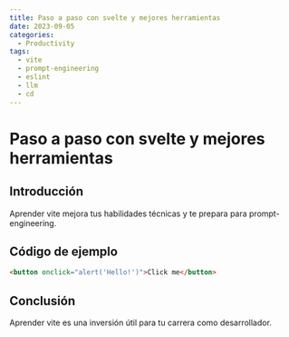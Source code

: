 ```yaml
---
title: Paso a paso con svelte y mejores herramientas
date: 2023-09-05
categories:
  - Productivity
tags:
  - vite
  - prompt-engineering
  - eslint
  - llm
  - cd
---
```


# Paso a paso con svelte y mejores herramientas

## Introducción

Aprender vite mejora tus habilidades técnicas y te prepara para prompt-engineering.

## Código de ejemplo

```html
<button onclick="alert('Hello!')">Click me</button>
```

## Conclusión

Aprender vite es una inversión útil para tu carrera como desarrollador.